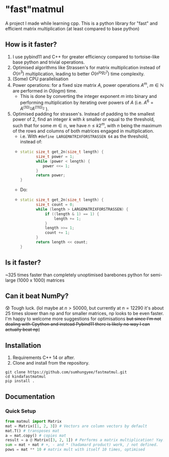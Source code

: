 # "fast"matmul
A project I made while learning cpp. This is a python library for "fast" and efficient matrix multiplication (at least compared to base python)

## How is it faster?
1. I use pybind11 and C++ for greater efficiency compared to tortoise-like base python and trivial operations.
2. Optimised algorithms like Strassen's for matrix multiplication instead of $O(n^3)$ multiplication, leading to better $O(n^{log_{2}7})$ time complexity.
3. (Some) CPU parallelisation
4. Power operations: for a fixed size matrix $A$, power operations $A^m$, $m \in \mathbb{N}$ are performed in $O(logm)$ time.
   - This is done by converting the integer exponent $m$ into binary and performing multiplication by iterating over powers of $A$ (i.e. $A^6 = A^{(10)_2}A^{(110)_2}$ ).
6. Optimised padding for strassen's. Instead of padding to the smallest power of 2, find an integer $k$ with $k$ smaller or equal to the threshold, such that for some $m \in \mathbb{n}$, we have $n \leq k2^m$, with $n$ being the maximum of the rows and columns of both matrices engaged in multiplication.
   - i.e. With `#define LARGEMATRIXFORSTRASSEN 64` as the threshold, instead of:
   - ```cpp
     static size_t get_2n(size_t length) {
            size_t power = 1;
            while (power < length) {
               power <<= 1;
            }
            return power;
     }
     ```
   - Do:
   - ```cpp
     static size_t get_2n(size_t length) {
            size_t count = 0;
            while (length > LARGEMATRIXFORSTRASSEN) {
                if ((length & 1) == 1) {
                    length += 1;
                }
                length >>= 1;
                count += 1; 
            }
            return length << count;
     }
     ```
   
## Is it faster?
~325 times faster than completely unoptimised barebones python for semi-large (1000 x 1000) matrices

## Can it beat NumPy?
:cold_sweat: Tough luck.
(lol maybe at $n \gt 50000$, but currently at $n = 12290$ it's about 25 times slower than np and for smaller matrices, np looks to be even faster. I'm happy to welcome more suggestions for optimisations ~~but since I'm not dealing with Cpython and instead Pybind11 there is likely no way I can actually beat np~~)

## Installation
1. Requirements C++ 14 or after.
2. Clone and install from the repository.
```
git clone https://github.com/sumhungyee/fastmatmul.git
cd kindafastmatmul
pip install .
```

## Documentation

### Quick Setup
```py
from matmul import Matrix
mat = Matrix([1, 2, 3]) # Vectors are column vectors by default
mat.T() # transposes mat
a = mat.copy() # copies mat
result = a @ Matrix([3, 2, 1]) # Performs a matrix multiplication! Yay!
sum = mat + mat # +, - and * (hadamard product) work, / not defined.
pows = mat ** 10 # matrix mult with itself 10 times, optimised
```

